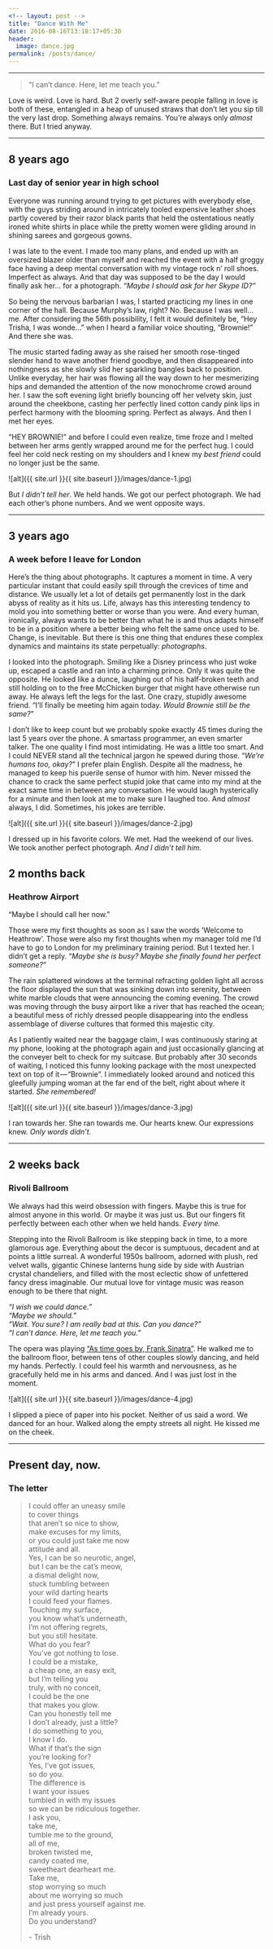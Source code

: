 ```yaml
---
<!-- layout: post -->
title: "Dance With Me"
date: 2016-08-16T13:18:17+05:30
header:
  image: dance.jpg
permalink: /posts/dance/
---
```


---

> “I can’t dance. Here, let me teach you.”

Love is weird. Love is hard. But 2 overly self-aware people falling in love is both of these, entangled in a heap of unused straws that don’t let you sip till the very last drop. Something always remains. You’re always only _almost_ there. But I tried anyway.

---

## 8 years ago  
### Last day of senior year in high school  

Everyone was running around trying to get pictures with everybody else, with the guys striding around in intricately tooled expensive leather shoes partly covered by their razor black pants that held the ostentatious neatly ironed white shirts in place while the pretty women were gliding around in shining sarees and gorgeous gowns.  

I was late to the event. I made too many plans, and ended up with an oversized blazer older than myself and reached the event with a half groggy face having a deep mental conversation with my vintage rock n’ roll shoes. Imperfect as always. And that day was supposed to be the day I would finally ask her… for a photograph. _“Maybe I should ask for her Skype ID?”_  

So being the nervous barbarian I was, I started practicing my lines in one corner of the hall. Because Murphy’s law, right? No. Because I was well… me. After considering the 56th possibility, I felt it would definitely be, “Hey Trisha, I was wonde…” when I heard a familiar voice shouting, “Brownie!” And there she was.  

The music started fading away as she raised her smooth rose-tinged slender hand to wave another friend goodbye, and then disappeared into nothingness as she slowly slid her sparkling bangles back to position. Unlike everyday, her hair was flowing all the way down to her mesmerizing hips and demanded the attention of the now monochrome crowd around her. I saw the soft evening light briefly bouncing off her velvety skin, just around the cheekbone, casting her perfectly lined cotton candy pink lips in perfect harmony with the blooming spring. Perfect as always. And then I met her eyes.  

“HEY BROWNIE!” and before I could even realize, time froze and I melted between her arms gently wrapped around me for the perfect hug. I could feel her cold neck resting on my shoulders and I knew my *best friend* could no longer just be the same.

![alt]({{ site.url }}{{ site.baseurl }}/images/dance-1.jpg)

But _I didn’t tell her_. We held hands. We got our perfect photograph. We had each other’s phone numbers. And we went opposite ways.

---

## 3 years ago  
### A week before I leave for London  

Here’s the thing about photographs. It captures a moment in time. A very particular instant that could easily spill through the crevices of time and distance. We usually let a lot of details get permanently lost in the dark abyss of reality as it hits us. Life, always has this interesting tendency to mold you into something better or worse than you were. And every human, ironically, always wants to be better than what he is and thus adapts himself to be in a position where a better being who felt the same once used to be. Change, is inevitable. But there is this one thing that endures these complex dynamics and maintains its state perpetually: _photographs_.  

I looked into the photograph. Smiling like a Disney princess who just woke up, escaped a castle and ran into a charming prince. Only it was quite the opposite. He looked like a dunce, laughing out of his half-broken teeth and still holding on to the free McChicken burger that might have otherwise run away. He always left the legs for the last. One crazy, stupidly awesome friend. “I’ll finally be meeting him again today. _Would Brownie still be the same?_”  

I don’t like to keep count but we probably spoke exactly 45 times during the last 5 years over the phone. A smartass programmer, an even smarter talker. The one quality I find most intimidating. He was a little too smart. And I could NEVER stand all the technical jargon he spewed during those. “_We’re humans too, okay?_” I prefer plain English. Despite all the madness, he managed to keep his puerile sense of humor with him. Never missed the chance to crack the same perfect stupid joke that came into my mind at the exact same time in between any conversation. He would laugh hysterically for a minute and then look at me to make sure I laughed too. And _almost_ always, I did. Sometimes, his jokes are terrible.  

![alt]({{ site.url }}{{ site.baseurl }}/images/dance-2.jpg)

I dressed up in his favorite colors. We met. Had the weekend of our lives. We took another perfect photograph. _And I didn’t tell him._

## 2 months back  
### Heathrow Airport  

“Maybe I should call her now.”  

Those were my first thoughts as soon as I saw the words ‘Welcome to Heathrow’. Those were also my first thoughts when my manager told me I’d have to go to London for my preliminary training period. But I texted her. I didn’t get a reply. “_Maybe she is busy? Maybe she finally found her perfect someone?_”  

The rain splattered windows at the terminal refracting golden light all across the floor displayed the sun that was sinking down into serenity, between white marble clouds that were announcing the coming evening. The crowd was moving through the busy airport like a river that has reached the ocean; a beautiful mess of richly dressed people disappearing into the endless assemblage of diverse cultures that formed this majestic city.  

As I patiently waited near the baggage claim, I was continuously staring at my phone, looking at the photograph again and just occasionally glancing at the conveyer belt to check for my suitcase. But probably after 30 seconds of waiting, I noticed this funny looking package with the most unexpected text on top of it — “Brownie”. I immediately looked around and noticed this gleefully jumping woman at the far end of the belt, right about where it started. _She remembered!_  

![alt]({{ site.url }}{{ site.baseurl }}/images/dance-3.jpg)

I ran towards her. She ran towards me. Our hearts knew. Our expressions knew. _Only words didn’t._

---

## 2 weeks back  
### Rivoli Ballroom  

We always had this weird obsession with fingers. Maybe this is true for almost anyone in this world. Or maybe it was just us. But our fingers fit perfectly between each other when we held hands. _Every time._  

Stepping into the Rivoli Ballroom is like stepping back in time, to a more glamorous age. Everything about the decor is sumptuous, decadent and at points a little surreal. A wonderful 1950s ballroom, adorned with plush, red velvet walls, gigantic Chinese lanterns hung side by side with Austrian crystal chandeliers, and filled with the most eclectic show of unfettered fancy dress imaginable. Our mutual love for vintage music was reason enough to be there that night.

_“I wish we could dance.”_  
_“Maybe we should.”_  
_“Wait. You sure? I am really bad at this. Can you dance?”_  
_“I can’t dance. Here, let me teach you.”_

The opera was playing [“As time goes by, Frank Sinatra”](https://www.youtube.com/watch?v=wxMeu34o_jQ). He walked me to the ballroom floor, between tens of other couples slowly dancing, and held my hands. Perfectly. I could feel his warmth and nervousness, as he gracefully held me in his arms and danced. And I was just lost in the moment.

![alt]({{ site.url }}{{ site.baseurl }}/images/dance-4.jpg)

I slipped a piece of paper into his pocket. Neither of us said a word. We danced for an hour. Walked along the empty streets all night. He kissed me on the cheek.

---

## Present day, now.  
### The letter  

> I could offer an uneasy smile  
> to cover things  
> that aren’t so nice to show,  
> make excuses for my limits,  
> or you could just take me now  
> attitude and all.  
> Yes, I can be so neurotic, angel,  
> but I can be the cat’s meow,  
> a dismal delight now,  
> stuck tumbling between  
> your wild darting hearts  
> I could feed your flames.  
> Touching my surface,  
> you know what’s underneath,  
> I’m not offering regrets,  
> but you still hesitate.  
> What do you fear?  
> You’ve got nothing to lose.  
> I could be a mistake,  
> a cheap one, an easy exit,  
> but I’m telling you  
> truly, with no conceit,  
> I could be the one  
> that makes you glow.  
> Can you honestly tell me  
> I don’t already, just a little?  
> I do something to you,  
> I know I do.  
> What if that’s the sign  
> you’re looking for?  
> Yes, I’ve got issues,  
> so do you.   
> The difference is  
> I want your issues  
> tumbled in with my issues  
> so we can be ridiculous together.  
> I ask you,   
> take me,  
> tumble me to the ground,  
> all of me,  
> broken twisted me,  
> candy coated me,  
> sweetheart dearheart me.  
> Take me,  
> stop worrying so much  
> about me worrying so much  
> and just press yourself against me.  
> I’m already yours.  
> Do you understand?  
>   
> \- Trish
